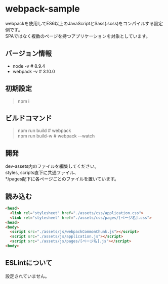 # webpack-sample

webpackを使用してES6以上のJavaScriptとSass(.scss)をコンパイルする設定例です。  
SPAではなく複数のページを持つアプリケーションを対象としています。  

## バージョン情報

- node -v # 8.9.4
- webpack -v # 3.10.0

## 初期設定

> npm i  

## ビルドコマンド

> npm run build # webpack  
> npm run build-w # webpack --watch  

## 開発

dev-assets内のファイルを編集してください。  
styles, scripts直下に共通ファイル、  
*/pages配下に各ページごとのファイルを置いています。

## 読み込む

```html
<head>
  <link rel="stylesheet" href="./assets/css/application.css">
  <link rel="stylesheet" href="./assets/css/pages/[ページ名].css">
<head>
<body>
  <script src="./assets/js/webpackCommonChunk.js"></script>
  <script src="./assets/js/application.js"></script>
  <script src="./assets/js/pages/[ページ名].js"></script>
<body>
```

## ESLintについて

設定されていません。  
